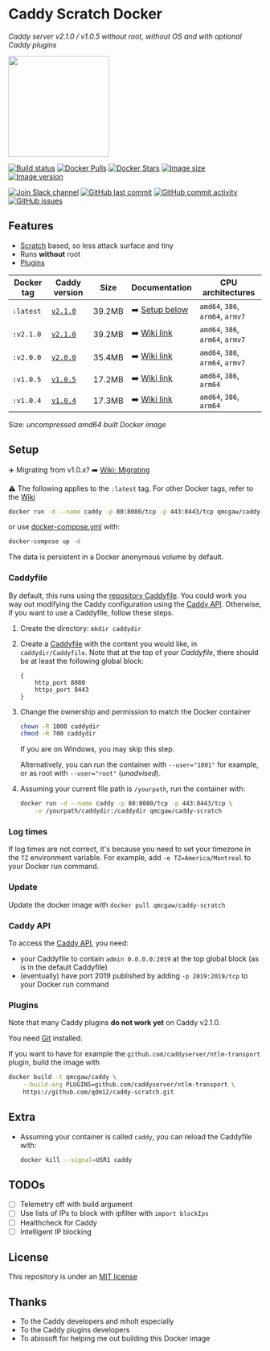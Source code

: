 # Caddy Scratch Docker

*Caddy server v2.1.0 / v1.0.5 without root, without OS and with optional Caddy plugins*

<img height="200" src="https://raw.githubusercontent.com/qdm12/caddy-scratch/master/title.svg?sanitize=true">

[![Build status](https://github.com/qdm12/caddy-scratch/workflows/Buildx%20latest/badge.svg)](https://github.com/qdm12/caddy-scratch/actions?query=workflow%3A%22Buildx+latest%22)
[![Docker Pulls](https://img.shields.io/docker/pulls/qmcgaw/caddy-scratch.svg)](https://hub.docker.com/r/qmcgaw/caddy-scratch)
[![Docker Stars](https://img.shields.io/docker/stars/qmcgaw/caddy-scratch.svg)](https://hub.docker.com/r/qmcgaw/caddy-scratch)
[![Image size](https://images.microbadger.com/badges/image/qmcgaw/caddy-scratch.svg)](https://microbadger.com/images/qmcgaw/caddy-scratch)
[![Image version](https://images.microbadger.com/badges/version/qmcgaw/caddy-scratch.svg)](https://microbadger.com/images/qmcgaw/caddy-scratch)

[![Join Slack channel](https://img.shields.io/badge/slack-@qdm12-yellow.svg?logo=slack)](https://join.slack.com/t/qdm12/shared_invite/enQtOTE0NjcxNTM1ODc5LTYyZmVlOTM3MGI4ZWU0YmJkMjUxNmQ4ODQ2OTAwYzMxMTlhY2Q1MWQyOWUyNjc2ODliNjFjMDUxNWNmNzk5MDk)
[![GitHub last commit](https://img.shields.io/github/last-commit/qdm12/caddy-scratch.svg)](https://github.com/qdm12/caddy-scratch/issues)
[![GitHub commit activity](https://img.shields.io/github/commit-activity/y/qdm12/caddy-scratch.svg)](https://github.com/qdm12/caddy-scratch/issues)
[![GitHub issues](https://img.shields.io/github/issues/qdm12/caddy-scratch.svg)](https://github.com/qdm12/caddy-scratch/issues)

## Features

- [Scratch](https://hub.docker.com/_/scratch/) based, so less attack surface and tiny
- Runs **without** root
- [Plugins](#Plugins)

| Docker tag | Caddy version | Size | Documentation | CPU architectures |
| --- | --- | --- | --- | --- |
| `:latest` | [`v2.1.0`](https://github.com/caddyserver/caddy/releases/tag/v2.1.0) | 39.2MB | ➡️ [Setup below](#Setup) | `amd64`, `386`, `arm64`, `armv7` |
| `:v2.1.0` | [`v2.1.0`](https://github.com/caddyserver/caddy/releases/tag/v2.1.0) | 39.2MB | ➡️ [Wiki link](https://github.com/qdm12/caddy-scratch/wiki/Caddy-v2.1.0) | `amd64`, `386`, `arm64`, `armv7` |
| `:v2.0.0` | [`v2.0.0`](https://github.com/caddyserver/caddy/releases/tag/v2.0.0) | 35.4MB | ➡️ [Wiki link](https://github.com/qdm12/caddy-scratch/wiki/Caddy-v2.0.0) | `amd64`, `386`, `arm64`, `armv7` |
| `:v1.0.5` | [`v1.0.5`](https://github.com/caddyserver/caddy/releases/tag/v1.0.5) | 17.2MB | ➡️ [Wiki link](https://github.com/qdm12/caddy-scratch/wiki/Caddy-v1.0.5) | `amd64`, `386`, `arm64` |
| `:v1.0.4` | [`v1.0.4`](https://github.com/caddyserver/caddy/releases/tag/v1.0.4) | 17.3MB | ➡️ [Wiki link](https://github.com/qdm12/caddy-scratch/wiki/Caddy-v1.0.4) | `amd64`, `386`, `arm64` |

Size: *uncompressed amd64 built Docker image*

## Setup

✈️ Migrating from v1.0.x? ➡️ [Wiki: Migrating](https://github.com/qdm12/caddy-scratch/wiki/Migrating)

⚠️ The following applies to the `:latest` tag. For other Docker tags, refer to the [Wiki](https://github.com/qdm12/caddy-scratch/wiki/)

```sh
docker run -d --name caddy -p 80:8080/tcp -p 443:8443/tcp qmcgaw/caddy-scratch
```

or use [docker-compose.yml](https://github.com/qdm12/caddy-scratch/blob/master/docker-compose.yml) with:

```sh
docker-compose up -d
```

The data is persistent in a Docker anonymous volume by default.

### Caddyfile

By default, this runs using the [repository Caddyfile](https://github.com/qdm12/caddy-scratch/blob/master/Caddyfile).
You could work you way out modifying the Caddy configuration using the [Caddy API](#Caddy-API). Otherwise, if you want to use a Caddyfile, follow these steps.

1. Create the directory: `mkdir caddydir`
1. Create a [Caddyfile](https://caddyserver.com/docs/caddyfile) with the content you would like, in `caddydir/Caddyfile`.
   Note that at the top of your *Caddyfile*, there should be at least the following global block:

    ```Caddyfile
    {
        http_port 8080
        https_port 8443
    }
    ```

1. Change the ownership and permission to match the Docker container

    ```sh
    chown -R 1000 caddydir
    chmod -R 700 caddydir
    ```

    If you are on Windows, you may skip this step.

    Alternatively, you can run the container with `--user="1001"` for example, or as root with `--user="root"` (*unadvised*).

1. Assuming your current file path is `/yourpath`, run the container with:

    ```sh
    docker run -d --name caddy -p 80:8080/tcp -p 443:8443/tcp \
        -v /yourpath/caddydir:/caddydir qmcgaw/caddy-scratch
    ```

### Log times

If log times are not correct, it's because you need to set your timezone in the `TZ` environment variable. For example, add `-e TZ=America/Montreal` to your Docker run command.

### Update

Update the docker image with `docker pull qmcgaw/caddy-scratch`

### Caddy API

To access the [Caddy API](https://caddyserver.com/docs/api), you need:

- your Caddyfile to contain `admin 0.0.0.0:2019` at the top global block (as is in the default Caddyfile)
- (eventually) have port 2019 published by adding `-p 2019:2019/tcp` to your Docker run command

### Plugins

Note that many Caddy plugins **do not work yet** on Caddy v2.1.0.

You need [Git](https://git-scm.com/downloads) installed.

If you want to have for example the `github.com/caddyserver/ntlm-transport` plugin, build the image with

```sh
docker build -t qmcgaw/caddy \
    --build-arg PLUGINS=github.com/caddyserver/ntlm-transport \
    https://github.com/qdm12/caddy-scratch.git
```

## Extra

- Assuming your container is called `caddy`, you can reload the Caddyfile with:

    ```sh
    docker kill --signal=USR1 caddy
    ```

## TODOs

- [ ] Telemetry off with build argument
- [ ] Use lists of IPs to block with ipfilter with `import blockIps`
- [ ] Healthcheck for Caddy
- [ ] Intelligent IP blocking

## License

This repository is under an [MIT license](https://github.com/qdm12/caddy-scratch/master/license)

## Thanks

- To the Caddy developers and mholt especially
- To the Caddy plugins developers
- To abiosoft for helping me out building this Docker image
